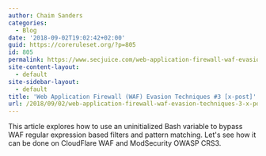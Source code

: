 ```yaml
---
author: Chaim Sanders
categories:
  - Blog
date: '2018-09-02T19:02:42+02:00'
guid: https://coreruleset.org/?p=805
id: 805
permalink: https://www.secjuice.com/web-application-firewall-waf-evasion/
site-content-layout:
  - default
site-sidebar-layout:
  - default
title: 'Web Application Firewall (WAF) Evasion Techniques #3 [x-post]'
url: /2018/09/02/web-application-firewall-waf-evasion-techniques-3-x-post/
---
```



This article explores how to use an uninitialized Bash variable to bypass WAF regular expression based filters and pattern matching. Let's see how it can be done on CloudFlare WAF and ModSecurity OWASP CRS3.